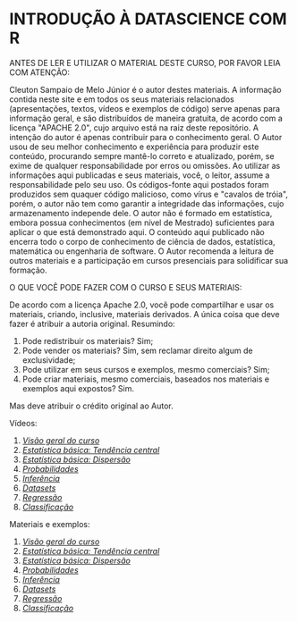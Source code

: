 # INTRODUÇÃO À DATASCIENCE COM R

ANTES DE LER E UTILIZAR O MATERIAL DESTE CURSO, POR FAVOR LEIA COM ATENÇÃO:

Cleuton Sampaio de Melo Júnior é o autor destes materiais. 
A informação contida neste site e em todos os seus materiais relacionados (apresentações, textos, vídeos e exemplos de código) serve apenas para informação geral, e são distribuídos de maneira gratuita, de acordo com a licença "APACHE 2.0", cujo arquivo está na raiz deste repositório. A intenção do autor é apenas contribuir para o conhecimento geral.
O Autor usou de seu melhor conhecimento e experiência para produzir este conteúdo, procurando sempre mantê-lo correto e atualizado, porém, se exime de qualquer responsabilidade por erros ou omissões.
Ao utilizar as informações aqui publicadas e seus materiais, você, o leitor, assume a responsabilidade pelo seu uso. 
Os códigos-fonte aqui postados foram produzidos sem quaquer código malicioso, como vírus e "cavalos de tróia", porém, o autor não tem como garantir a integridade das informações, cujo armazenamento independe dele.
O autor não é formado em estatística, embora possua conhecimentos (em nível de Mestrado) suficientes para aplicar o que está demonstrado aqui.
O conteúdo aqui publicado não encerra todo o corpo de conhecimento de ciência de dados, estatística, matemática ou engenharia de software. O Autor recomenda a leitura de outros materiais e a participação em cursos presenciais para solidificar sua formação.

O QUE VOCÊ PODE FAZER COM O CURSO E SEUS MATERIAIS: 

De acordo com a licença Apache 2.0, você pode compartilhar e usar os materiais, criando, inclusive, materiais derivados. A única coisa que deve fazer é atribuir a autoria original.
Resumindo: 
1. Pode redistribuir os materiais? Sim;
2. Pode vender os materiais? Sim, sem reclamar direito algum de exclusividade;
3. Pode utilizar em seus cursos e exemplos, mesmo comerciais? Sim;
4. Pode criar materiais, mesmo comerciais, baseados nos materiais e exemplos aqui expostos? Sim. 

Mas deve atribuir o crédito original ao Autor. 

Vídeos: 

1. [*Visão geral do curso*](https://www.youtube.com/watch?v=E5MXqejCmaw)
2. [*Estatística básica: Tendência central*](https://www.youtube.com/watch?v=pQB8A3DbXII)
3. [*Estatística básica: Dispersão*](https://www.youtube.com/watch?v=g8CUxTO5nWE)
4. [*Probabilidades*](https://www.youtube.com/watch?v=Fk7XlVYI-yQ)
5. [*Inferência*](https://www.youtube.com/watch?v=d8QcU2xtgCQ)
6. [*Datasets*](https://www.youtube.com/watch?v=FG7kxbuEO_Q)
7. [*Regressão*](https://www.youtube.com/watch?v=ZeCzySGKQ0E)
8. [*Classificação*](https://www.youtube.com/watch?v=7osAQUn2pnw)

Materiais e exemplos: 

1. [*Visão geral do curso*](./lesson1/)
2. [*Estatística básica: Tendência central*](./lesson2)
3. [*Estatística básica: Dispersão*](./lesson3)
4. [*Probabilidades*](./lesson4)
5. [*Inferência*](./lesson5)
6. [*Datasets*](./lesson6)
7. [*Regressão*](./lesson7)
8. [*Classificação*](./lesson8)





